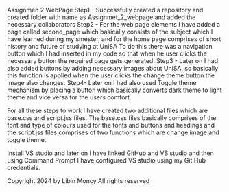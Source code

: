 Assignmen 2 WebPage
Step1 - Successfully created a repository and created folder with name as Assignmet_2_webpage and added the necessary collaborators 
Step2 - For the web page elements I have added a page called second_page which basically consists of the subject which I have learned during my smester, and for the home page comprises of short history and future of studying at UniSA
To do this there was a navigation button which I had inserted in my code so that when he user clicks the necessary button the required page gets generated.
Step3 - Later on I had also added buttons by adding necessary images about UniSA, so basically this function is applied when the user clicks the change theme button the image also changes.
Step4- Later on I had also used Toggle theme mechanism by placing a button which basically converts dark theme to light theme and vice versa for the users comfort.

For all these steps to work I have created two additional files which are base.css and script.jss files. The base.css files basically comprises of the font and type of colours used for the fonts and buttons and headings and the script.jss files comprises of two functions which are change image and toggle theme.


Install VS studio and later on I have linked GitHub and VS studio and then using Command Prompt I have configured VS studio using my Git Hub credentials.

Copyright 2024 by Libin Moncy All rights reserved